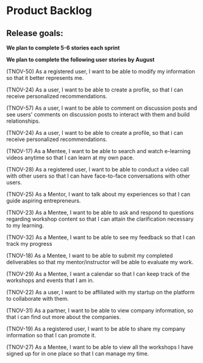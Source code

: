 # Product Backlog

## Release goals:

**We plan to complete 5-6 stories each sprint**

**We plan to complete the following user stories by August**

(TNOV-50) As a registered user, I want to be able to modify my information so that it better represents me.

(TNOV-24) As a user, I want to be able to create a profile, so that I can receive personalized recommendations.

(TNOV-57) As a user, I want to be able to comment on discussion posts and see users' comments on discussion posts to interact with them and build relationships.

(TNOV-24) As a user, I want to be able to create a profile, so that i can receive personalized recommendations.

(TNOV-17) As a Mentee, I want to be able to search and watch e-learning videos anytime so that I can learn at my own pace.

(TNOV-28) As a registered user, I want to be able to conduct a video call with other users so that I can have face-to-face conversations with other users.

(TNOV-25) As a Mentor, I want to talk about my experiences so that I can guide aspiring entrepreneurs.

(TNOV-23) As a Mentee, I want to be able to ask and respond to questions regarding workshop content so that I can attain the clarification necessary to my learning.

(TNOV-32) As a Mentee, I want to be able to see my feedback so that I can track my progress

(TNOV-18) As a Mentee, I want to be able to submit my completed deliverables so that my mentor/instructor will be able to evaluate my work.

(TNOV-29) As a Mentee, I want a calendar so that I can keep track of the workshops and events that I am in.

(TNOV-22) As a user, I want to be affiliated with my startup on the platform to collaborate with them.

(TNOV-31) As a partner, I want to be able to view company information, so that i can find out more about the companies.

(TNOV-19) As a registered user, I want to be able to share my company information so that I can promote it.

(TNOV-27) As a Mentee, I want to be able to view all the workshops I have signed up for in one place so that I can manage my time.
